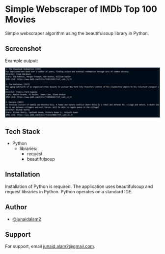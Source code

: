 # Simple Webscraper of IMDb Top 100 Movies
Simple webscraper algorithm using the beautifulsoup library in Python.


## Screenshot
Example output:

![Screenshot](https://github.com/junaidalam2/IMDbWebscraper/blob/main/screenshot.jpg?raw=true)


## Tech Stack

- Python
  - libraries:
    - request
    - beautifulsoup
    


## Installation
Installation of Python is required. The application uses beautifulsoup and request libraries in Python. Python operates on a standard IDE. 

## Author

- [@junaidalam2](https://github.com/junaidalam2)


## Support

For support, email junaid.alam2@gmail.com.
